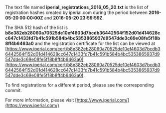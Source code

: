 The text file named **iperial_registrations_2016_05_20.txt** is the list of registration hashes created by iperial.com during the period between **2016-05-20 00:00:00Z** and **2016-05-20 23:59:59Z**.

The SHA 512 hash of the list is **b8e382eb28060a70525de10ef4603d7bcdb36442564f152d01d414628cc647c1433fd7b41c591b584b4bc5353865937d9547dde3c69e08fe5f18b8ff4b6463a0** and the registration certificate for the list can be viewed at [https://www.iperial.com/cert/b8e382eb28060a70525de10ef4603d7bcdb36442564f152d01d414628cc647c1433fd7b41c591b584b4bc5353865937d9547dde3c69e08fe5f18b8ff4b6463a0](https://www.iperial.com/cert/b8e382eb28060a70525de10ef4603d7bcdb36442564f152d01d414628cc647c1433fd7b41c591b584b4bc5353865937d9547dde3c69e08fe5f18b8ff4b6463a0).

To find registrations for a different period, please see the corresponding commit.

For more information, please visit [https://www.iperial.com/](https://www.iperial.com/)
